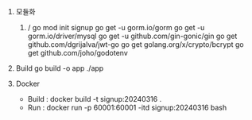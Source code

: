 1. 모듈화 
    1) / 
        go mod init signup
        go get -u gorm.io/gorm
        go get -u gorm.io/driver/mysql
        go get -u github.com/gin-gonic/gin
        go get github.com/dgrijalva/jwt-go
        go get golang.org/x/crypto/bcrypt
        go get github.com/joho/godotenv
        


2. Build
    go build -o app
    ./app 

3. Docker 
    - Build : docker build -t signup:20240316 .
    - Run : docker run -p 60001:60001 -itd signup:20240316  bash